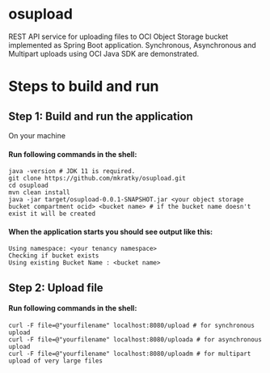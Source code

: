 # osupload
REST API service for uploading files to OCI Object Storage bucket implemented as Spring Boot application. 
Synchronous, Asynchronous and Multipart uploads using OCI Java SDK are demonstrated.

# Steps to build and run

## Step 1: Build and run the application
On your machine
  #### Run following commands in the shell:
    java -version # JDK 11 is required. 
    git clone https://github.com/mkratky/osupload.git
    cd osupload
    mvn clean install
    java -jar target/osupload-0.0.1-SNAPSHOT.jar <your object storage bucket compartment ocid> <bucket name> # if the bucket name doesn't exist it will be created

#### When the application starts you should see output like this:
    Using namespace: <your tenancy namespace>
    Checking if bucket exists
    Using existing Bucket Name : <bucket name>

## Step 2: Upload file
  #### Run following commands in the shell:
    curl -F file=@"yourfilename" localhost:8080/upload # for synchronous upload
    curl -F file=@"yourfilename" localhost:8080/uploada # for asynchronous upload
    curl -F file=@"yourfilename" localhost:8080/uploadm # for multipart upload of very large files
